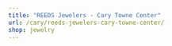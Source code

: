 ```yaml
---
title: "REEDS Jewelers - Cary Towne Center"
url: /cary/reeds-jewelers-cary-towne-center/
shop: jewelry
---
```

